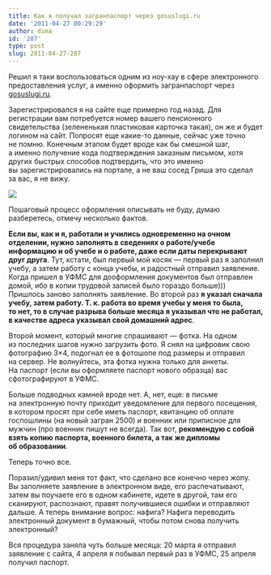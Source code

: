 ```yaml
---
title: Как я получал загранпаспорт через gosuslugi.ru
date: '2011-04-27 00:29:29'
author: dima
id: '287'
type: post
slug: 2011-04-27-287
---
```


Решил я таки воспользоваться одним из ноу-хау в сфере электронного предоставления услуг, а именно оформить загранпаспорт через [gosuslugi.ru](https://gosuslugi.ru "https://gosuslugi.ru").

Зарегистрировался я на сайте еще примерно год назад. Для регистрации вам потребуется номер вашего пенсионного свидетельства (зелененькая пластиковая карточка такая), он же и будет логином на сайт. Попросят еще какие-то данные, сейчас уже точно не помню. Конечным этапом будет вроде как бы смешной шаг, а именно получение кода подтверждения заказным письмом, хотя других быстрых способов подтвердить, что это именно вы зарегистрировались на портале, а не ваш сосед Гриша это сделал за вас, я не вижу.

![](/uploads/_bl/2/28386447.jpg)

Пошаговый процесс оформления описывать не буду, думаю разберетесь, отмечу несколько фактов.

**Если вы, как и я, работали и учились одновременно на очном отделении, нужно заполнять в сведениях о работе/учебе информацию и об учебе и о работе, даже если даты перекрывают друг друга**. Тут, кстати, был первый мой косяк — первый раз я заполнил учебу, а затем работу с конца учебы, и радостный отправил заявление. Когда пришел в УФМС для дооформления документов был отправлен домой, ибо в копии трудовой записей было гораздо больше)))  
Пришлось заново заполнять заявление. Во второй раз **я указал сначала учебу, затем работу. Т. к. работа во время учебы у меня то была, то нет, то в случае разрыва больше месяца я указывал что не работал, в качестве адреса указывал свой домашний адрес**.

Второй момент, который многие спрашивают — фотка. На одном из последних шагов нужно загрузить фото. Я снял на цифровик свою фотографию 3×4, подогнал ее в фотошопе под размеры и отправил на сервер. Не волнуйтесь, эта фотка нужна только для анкеты. На паспорт (если вы оформляете паспорт нового образца) вас сфотографируют в УФМС.

Больше подводных камней вроде нет. А, нет, еще: в письме на электронную почту приходит уведомление для первого посещения, в котором просят при себе иметь паспорт, квитанцию об оплате госпошлины (на новый загран 2500) и военник или приписное для мужчин (про военник пишут не всегда). Так вот, **рекомендую с собой взять копию паспорта, военного билета, а так же дипломы об образовании**.

Теперь точно все.

Поразил/удивил меня тот факт, что сделано все конечно через жопу. Вы заполняете заявление в электронном виде, его распечатывают, затем вы поучаете его в одном кабинете, идете в другой, там его сканируют, распознают, правят получившиеся ошибки и отправляют дальше. А теперь внимание вопрос: нафига? Нафига переводить электронный документ в бумажный, чтобы потом снова получить электронный?

Вся процедура заняла чуть больше месяца: 20 марта я отправил заявление с сайта, 4 апреля я побывал первый раз в УФМС, 25 апреля получил паспорт.